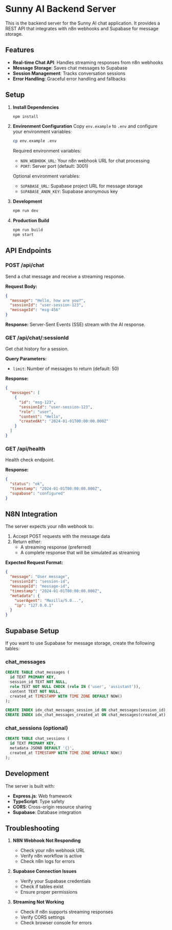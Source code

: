 # Sunny AI Backend Server

This is the backend server for the Sunny AI chat application. It provides a REST API that integrates with n8n webhooks and Supabase for message storage.

## Features

- **Real-time Chat API**: Handles streaming responses from n8n webhooks
- **Message Storage**: Saves chat messages to Supabase
- **Session Management**: Tracks conversation sessions
- **Error Handling**: Graceful error handling and fallbacks

## Setup

1. **Install Dependencies**
   ```bash
   npm install
   ```

2. **Environment Configuration**
   Copy `env.example` to `.env` and configure your environment variables:
   ```bash
   cp env.example .env
   ```

   Required environment variables:
   - `N8N_WEBHOOK_URL`: Your n8n webhook URL for chat processing
   - `PORT`: Server port (default: 3001)

   Optional environment variables:
   - `SUPABASE_URL`: Supabase project URL for message storage
   - `SUPABASE_ANON_KEY`: Supabase anonymous key

3. **Development**
   ```bash
   npm run dev
   ```

4. **Production Build**
   ```bash
   npm run build
   npm start
   ```

## API Endpoints

### POST /api/chat
Send a chat message and receive a streaming response.

**Request Body:**
```json
{
  "message": "Hello, how are you?",
  "sessionId": "user-session-123",
  "messageId": "msg-456"
}
```

**Response:** Server-Sent Events (SSE) stream with the AI response.

### GET /api/chat/:sessionId
Get chat history for a session.

**Query Parameters:**
- `limit`: Number of messages to return (default: 50)

**Response:**
```json
{
  "messages": [
    {
      "id": "msg-123",
      "sessionId": "user-session-123",
      "role": "user",
      "content": "Hello",
      "createdAt": "2024-01-01T00:00:00.000Z"
    }
  ]
}
```

### GET /api/health
Health check endpoint.

**Response:**
```json
{
  "status": "ok",
  "timestamp": "2024-01-01T00:00:00.000Z",
  "supabase": "configured"
}
```

## N8N Integration

The server expects your n8n webhook to:

1. Accept POST requests with the message data
2. Return either:
   - A streaming response (preferred)
   - A complete response that will be simulated as streaming

**Expected Request Format:**
```json
{
  "message": "User message",
  "sessionId": "session-id",
  "messageId": "message-id",
  "timestamp": "2024-01-01T00:00:00.000Z",
  "metadata": {
    "userAgent": "Mozilla/5.0...",
    "ip": "127.0.0.1"
  }
}
```

## Supabase Setup

If you want to use Supabase for message storage, create the following tables:

### chat_messages
```sql
CREATE TABLE chat_messages (
  id TEXT PRIMARY KEY,
  session_id TEXT NOT NULL,
  role TEXT NOT NULL CHECK (role IN ('user', 'assistant')),
  content TEXT NOT NULL,
  created_at TIMESTAMP WITH TIME ZONE DEFAULT NOW()
);

CREATE INDEX idx_chat_messages_session_id ON chat_messages(session_id);
CREATE INDEX idx_chat_messages_created_at ON chat_messages(created_at);
```

### chat_sessions (optional)
```sql
CREATE TABLE chat_sessions (
  id TEXT PRIMARY KEY,
  metadata JSONB DEFAULT '{}',
  created_at TIMESTAMP WITH TIME ZONE DEFAULT NOW()
);
```

## Development

The server is built with:
- **Express.js**: Web framework
- **TypeScript**: Type safety
- **CORS**: Cross-origin resource sharing
- **Supabase**: Database integration

## Troubleshooting

1. **N8N Webhook Not Responding**
   - Check your n8n webhook URL
   - Verify n8n workflow is active
   - Check n8n logs for errors

2. **Supabase Connection Issues**
   - Verify your Supabase credentials
   - Check if tables exist
   - Ensure proper permissions

3. **Streaming Not Working**
   - Check if n8n supports streaming responses
   - Verify CORS settings
   - Check browser console for errors 